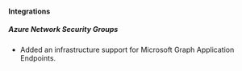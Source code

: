 
#### Integrations

##### Azure Network Security Groups

- Added an infrastructure support for Microsoft Graph Application Endpoints.
